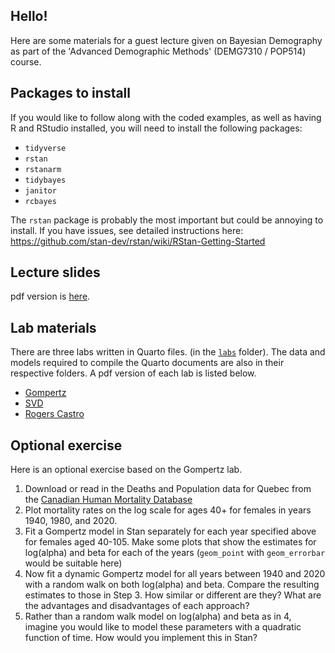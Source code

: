 ## Hello!

Here are some materials for a guest lecture given on Bayesian Demography as part of the 'Advanced Demographic Methods' (DEMG7310 / POP514) course. 

## Packages to install

If you would like to follow along with the coded examples, as well as having R and RStudio installed, you will need to install the following packages:

- `tidyverse`
- `rstan`
- `rstanarm`
- `tidybayes`
- `janitor`
- `rcbayes`

The `rstan` package is probably the most important but could be annoying to install. If you have issues, see detailed instructions here: https://github.com/stan-dev/rstan/wiki/RStan-Getting-Started

## Lecture slides

pdf version is [here](https://github.com/MJAlexander/bayesian-demography-lecture/blob/main/slides/bayes_slides.pdf).

## Lab materials

There are three labs written in Quarto files. (in the [`labs`](https://github.com/MJAlexander/bayesian-demography-lecture/tree/main/labs) folder). The data and models required to compile the Quarto documents are also in their respective folders. A pdf version of each lab is listed below. 

- [Gompertz](https://github.com/MJAlexander/bayesian-demography-lecture/blob/main/labs/gompertz.pdf)
- [SVD](https://github.com/MJAlexander/bayesian-demography-lecture/blob/main/labs/svd.pdf)
- [Rogers Castro](https://github.com/MJAlexander/bayesian-demography-lecture/blob/main/labs/rogers_castro.pdf)

## Optional exercise

Here is an optional exercise based on the Gompertz lab. 

1. Download or read in the Deaths and Population data for Quebec from the [Canadian Human Mortality Database](http://www.bdlc.umontreal.ca/chmd/)
2. Plot mortality rates on the log scale for ages 40+ for females in years 1940, 1980, and 2020.
3. Fit a Gompertz model in Stan separately for each year specified above for females aged 40-105. Make some plots that show the estimates for log(alpha) and beta for each of the years (`geom_point` with `geom_errorbar` would be suitable here)
4. Now fit a dynamic Gompertz model for all years between 1940 and 2020 with a random walk on both log(alpha) and beta. Compare the resulting estimates to those in Step 3. How similar or different are they? What are the advantages and disadvantages of each approach?
5. Rather than a random walk model on log(alpha) and beta as in 4, imagine you would like to model these parameters with a quadratic function of time. How would you implement this in Stan?

